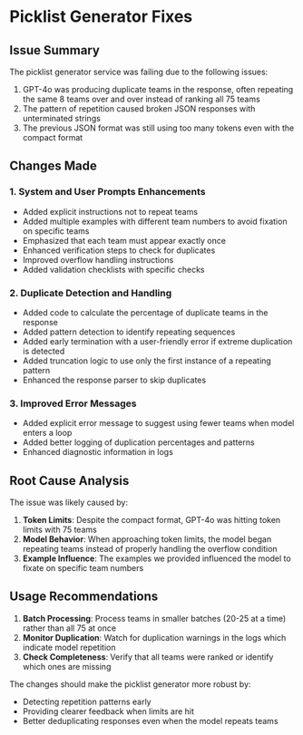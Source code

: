 # Picklist Generator Fixes

## Issue Summary

The picklist generator service was failing due to the following issues:

1. GPT-4o was producing duplicate teams in the response, often repeating the same 8 teams over and over instead of ranking all 75 teams
2. The pattern of repetition caused broken JSON responses with unterminated strings
3. The previous JSON format was still using too many tokens even with the compact format

## Changes Made

### 1. System and User Prompts Enhancements

- Added explicit instructions not to repeat teams
- Added multiple examples with different team numbers to avoid fixation on specific teams
- Emphasized that each team must appear exactly once
- Enhanced verification steps to check for duplicates
- Improved overflow handling instructions
- Added validation checklists with specific checks

### 2. Duplicate Detection and Handling

- Added code to calculate the percentage of duplicate teams in the response
- Added pattern detection to identify repeating sequences
- Added early termination with a user-friendly error if extreme duplication is detected
- Added truncation logic to use only the first instance of a repeating pattern
- Enhanced the response parser to skip duplicates

### 3. Improved Error Messages

- Added explicit error message to suggest using fewer teams when model enters a loop
- Added better logging of duplication percentages and patterns
- Enhanced diagnostic information in logs

## Root Cause Analysis

The issue was likely caused by:

1. **Token Limits**: Despite the compact format, GPT-4o was hitting token limits with 75 teams
2. **Model Behavior**: When approaching token limits, the model began repeating teams instead of properly handling the overflow condition
3. **Example Influence**: The examples we provided influenced the model to fixate on specific team numbers

## Usage Recommendations

1. **Batch Processing**: Process teams in smaller batches (20-25 at a time) rather than all 75 at once
2. **Monitor Duplication**: Watch for duplication warnings in the logs which indicate model repetition
3. **Check Completeness**: Verify that all teams were ranked or identify which ones are missing

The changes should make the picklist generator more robust by:
- Detecting repetition patterns early
- Providing clearer feedback when limits are hit
- Better deduplicating responses even when the model repeats teams